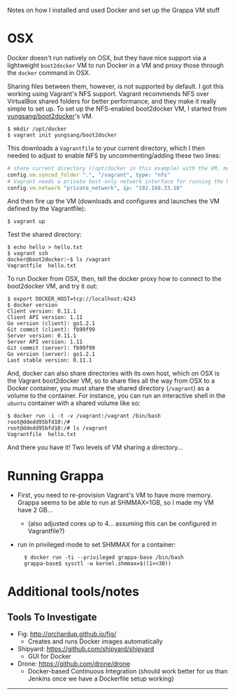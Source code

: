 Notes on how I installed and used Docker and set up the Grappa VM stuff

# OSX
Docker doesn't run natively on OSX, but they have nice support via a lightweight `boot2docker` VM to run Docker in a VM and proxy those through the `docker` command in OSX.

Sharing files between them, however, is not supported by default. I got this working using Vagrant's NFS support. Vagrant recommends NFS over VirtualBox shared folders for better performance, and they make it really simple to set up. To set up the NFS-enabled boot2docker VM, I started from [yungsang/boot2docker][]'s VM.

	$ mkdir /opt/docker
	$ vagrant init yungsang/boot2docker

This downloads a `Vagrantfile` to your current directory, which I then needed to adjust to enable NFS by uncommenting/adding these two lines:

~~~ ruby
# share current directory (/opt/docker in this example) with the VM, mounted at /vagrant
config.vm.synced_folder ".", "/vagrant", type: "nfs"
# Vagrant needs a private host-only network interface for running the NFS shared folder
config.vm.network "private_network", ip: "192.168.33.10"
~~~

And then fire up the VM (downloads and configures and launches the VM defined by the Vagrantfile):

	$ vagrant up

Test the shared directory:

	$ echo hello > hello.txt
	$ vagrant ssh
	docker@boot2docker:~$ ls /vagrant
	Vagrantfile  hello.txt

To run Docker from OSX, then, tell the docker proxy how to connect to the boot2docker VM, and try it out:

	$ export DOCKER_HOST=tcp://localhost:4243
	$ docker version
	Client version: 0.11.1
	Client API version: 1.11
	Go version (client): go1.2.1
	Git commit (client): fb99f99
	Server version: 0.11.1
	Server API version: 1.11
	Git commit (server): fb99f99
	Go version (server): go1.2.1
	Last stable version: 0.11.1

And, docker can also share directories with its own host, which on OSX is the Vagrant boot2docker VM, so to share files all the way from OSX to a Docker container, you must share the shared directory (`/vagrant`) as a volume to the container. For instance, you can run an interactive shell in the `ubuntu` container with a shared volume like so:

	$ docker run -i -t -v /vagrant:/vagrant /bin/bash
	root@ddedd95bfd10:/#
	root@ddedd95bfd10:/# ls /vagrant
	Vagrantfile  hello.txt

And there you have it! Two levels of VM sharing a directory...

# Running Grappa
- First, you need to re-provision Vagrant's VM to have more memory. Grappa seems to be able to run at SHMMAX=1GB, so I made my VM have 2 GB...
	- (also adjusted cores up to 4... assuming this can be configured in Vagrantfile?)
- run in privileged mode to set SHMMAX for a container:

		$ docker run -ti --privileged grappa-base /bin/bash
		grappa-base$ sysctl -w kernel.shmmax=$((1<<30))

# Additional tools/notes
## Tools To Investigate
- Fig: http://orchardup.github.io/fig/
  - Creates and runs Docker images automatically
- Shipyard: https://github.com/shipyard/shipyard
  - GUI for Docker
- Drone: https://github.com/drone/drone
  - Docker-based Continuous Integration (should work better for us than Jenkins once we have a Dockerfile setup working)


---
[yungsang/boot2docker]: https://vagrantcloud.com/yungsang/boot2docker

